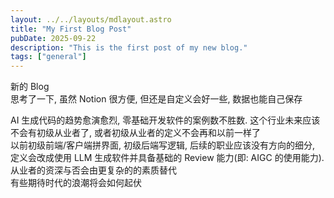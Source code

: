 ```yaml
---
layout: ../../layouts/mdlayout.astro
title: "My First Blog Post"
pubDate: 2025-09-22
description: "This is the first post of my new blog."
tags: ["general"]
---
```


新的 Blog  
思考了一下, 虽然 Notion 很方便, 但还是自定义会好一些, 数据也能自己保存

AI 生成代码的趋势愈演愈烈, 零基础开发软件的案例数不胜数. 这个行业未来应该不会有初级从业者了, 或者初级从业者的定义不会再和以前一样了  
以前初级前端/客户端拼界面, 初级后端写逻辑, 后续的职业应该没有方向的细分, 定义会改成使用 LLM 生成软件并具备基础的 Review 能力(即: AIGC 的使用能力). 从业者的资深与否会由更复杂的的素质替代  
有些期待时代的浪潮将会如何起伏
